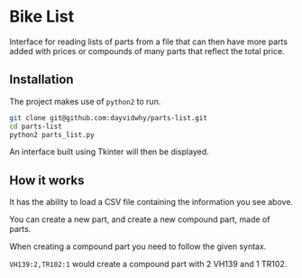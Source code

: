 # Bike List
Interface for reading lists of parts from a file that can then have more parts added with prices or compounds of many parts that reflect the total price.

## Installation
The project makes use of `python2` to run.
```bash
git clone git@github.com:dayvidwhy/parts-list.git
cd parts-list
python2 parts_list.py
```

An interface built using Tkinter will then be displayed.

## How it works
It has the ability to load a CSV file containing the information you see above.

You can create a new part, and create a new compound part, made of parts.

When creating a compound part you need to follow the given syntax.

`VH139:2,TR102:1` would create a compound part with 2 VH139 and 1 TR102.
